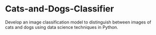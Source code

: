 # Cats-and-Dogs-Classifier
Develop an image classification model to distinguish between images of cats and dogs using data science techniques in Python.
